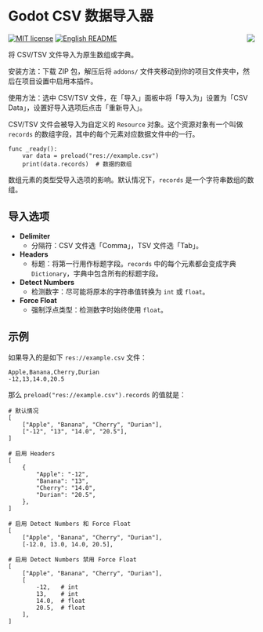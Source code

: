 # Godot CSV 数据导入器

<img src="icon.png?raw=true"  align="right" />

[![MIT license](https://img.shields.io/badge/license-MIT-blue.svg)](https://lbesson.mit-license.org/)
[![English README](https://img.shields.io/badge/README-English-red)](README.md)

将 CSV/TSV 文件导入为原生数组或字典。

安装方法：下载 ZIP 包，解压后将 `addons/` 文件夹移动到你的项目文件夹中，然后在项目设置中启用本插件。

使用方法：选中 CSV/TSV 文件，在「导入」面板中将「导入为」设置为「CSV Data」，设置好导入选项后点击「重新导入」。

CSV/TSV 文件会被导入为自定义的 `Resource` 对象。这个资源对象有一个叫做 `records` 的数组字段，其中的每个元素对应数据文件中的一行。

```gdscript
func _ready():
	var data = preload("res://example.csv")
	print(data.records)  # 数据的数组
```

数组元素的类型受导入选项的影响。默认情况下，`records` 是一个字符串数组的数组。

## 导入选项

* **Delimiter**
	*	分隔符：CSV 文件选「Comma」，TSV 文件选「Tab」。
* **Headers**
	*	标题：将第一行用作标题字段。`records` 中的每个元素都会变成字典 `Dictionary`，字典中包含所有的标题字段。
* **Detect Numbers**
	* 检测数字：尽可能将原本的字符串值转换为 `int` 或 `float`。
* **Force Float**
	* 强制浮点类型：检测数字时始终使用 `float`。

## 示例

如果导入的是如下 `res://example.csv` 文件：

```csv
Apple,Banana,Cherry,Durian
-12,13,14.0,20.5
```

那么 `preload("res://example.csv").records` 的值就是：

```gdscript
# 默认情况
[
	["Apple", "Banana", "Cherry", "Durian"],
	["-12", "13", "14.0", "20.5"],
]

# 启用 Headers
[
	{
		"Apple": "-12",
		"Banana": "13",
		"Cherry": "14.0",
		"Durian": "20.5",
	},
]

# 启用 Detect Numbers 和 Force Float
[
	["Apple", "Banana", "Cherry", "Durian"],
	[-12.0, 13.0, 14.0, 20.5],

# 启用 Detect Numbers 禁用 Force Float
[
	["Apple", "Banana", "Cherry", "Durian"],
	[
		-12,   # int
		13,    # int
		14.0,  # float
		20.5,  # float
	],
]
```
